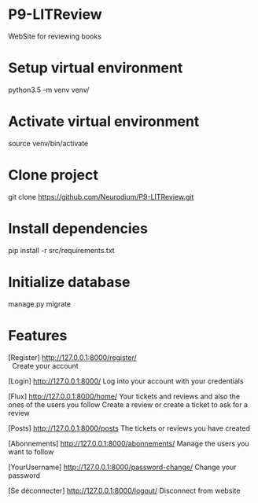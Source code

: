 # P9-LITReview
 WebSite for reviewing books

# Setup virtual environment
python3.5 -m venv venv/

# Activate virtual environment
source venv/bin/activate

# Clone project
git clone https://github.com/Neurodium/P9-LITReview.git

# Install dependencies
pip install -r src/requirements.txt

# Initialize database
manage.py migrate

# Features
[Register] http://127.0.0.1:8000/register/<br>
&nbsp;&nbsp;Create your account
  
[Login] http://127.0.0.1:8000/
  Log into your account with your credentials 
  
[Flux] http://127.0.0.1:8000/home/
  Your tickets and reviews and also the ones of the users you follow 
  Create a review or create a ticket to ask for a review
  
[Posts] http://127.0.0.1:8000/posts
  The tickets or reviews you have created 
  
[Abonnements] http://127.0.0.1:8000/abonnements/
  Manage the users you want to follow

[YourUsername] http://127.0.0.1:8000/password-change/
  Change your password
  
[Se déconnecter] http://127.0.0.1:8000/logout/
  Disconnect from website

